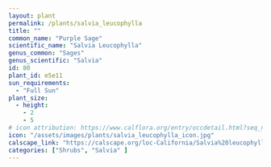 ```yaml
---
layout: plant                                                              
permalink: /plants/salvia_leucophylla
title: ""
common_name: "Purple Sage"
scientific_name: "Salvia Leucophylla"
genus_common: "Sages" 
genus_scientific: "Salvia"
id: 80
plant_id: e5e11
sun_requirements:
  - "Full Sun"
plant_size:
  - height: 
    - 2
    - 5
# icon attribution: https://www.calflora.org/entry/occdetail.html?seq_num=mu3350 
icon: "/assets/images/plants/salvia_leucophylla_icon.jpg" 
calscape_link: "https://calscape.org/loc-California/Salvia%20leucophylla(%20)"
categories: ["Shrubs", "Salvia" ]
---
```


